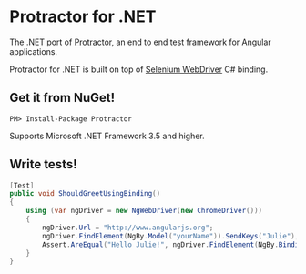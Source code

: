 Protractor for .NET
===================

The .NET port of [Protractor](https://github.com/angular/protractor), an end to end test framework for Angular applications.

Protractor for .NET is built on top of [Selenium WebDriver](http://www.seleniumhq.org/projects/webdriver/) C# binding.

## Get it from NuGet!

    PM> Install-Package Protractor

Supports Microsoft .NET Framework 3.5 and higher.

## Write tests!

```csharp
[Test]
public void ShouldGreetUsingBinding()
{
    using (var ngDriver = new NgWebDriver(new ChromeDriver()))
    {
        ngDriver.Url = "http://www.angularjs.org";
        ngDriver.FindElement(NgBy.Model("yourName")).SendKeys("Julie");
        Assert.AreEqual("Hello Julie!", ngDriver.FindElement(NgBy.Binding("yourName")).Text);
    }
}
```
